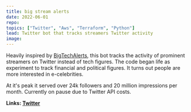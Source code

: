 ```yaml
---
title: big stream alerts
date: 2022-06-01
repo:
topics: ["Twitter", "Aws", "Terraform", "Python"]
lead: Twitter bot that tracks streamers Twitter activity
image:
---
```


Heavily inspired by [BigTechAlerts](https://twitter.com/BigStreamAlerts), this
bot tracks the activity of prominent streamers on Twitter instead of tech
figures. The code began life as experiment to track financial and political
figures. It turns out people are more interested in e-celebrities.

At it's peak it served over 24k followers and 20 million impressions per month.
Currently on pause due to Twitter API costs.

**Links: [Twitter](https://twitter.com/BigStreamAlerts)**
